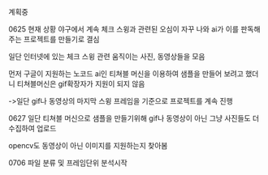계획중

0625 현재 상황
야구에서 계속 체크 스윙과 관련된 오심이 자꾸 나와 ai가 이를 판독해주는 프로젝트를 만들기로 결심

일단 인터넷에 있는 체크 스윙 관련 움직이는 사진, 동영상들을 모음

먼저 구글이 지원하는 노코드 ai인 티쳐블 머신을 이용하여 샘플을 만들어 보려고 했더니 티쳐블머신은 gif확장자가 지원이 되지 않음

   ->일단 gif나 동영상의 마지막 스윙 프레임을 기준으로 프로젝트를 계속 진행

 0627
일단 티쳐블 머신으로 샘플을 만들기위해 gif나 동영상이 아닌 그냥 사진들도 더 수집하여 업로드

opencv도 동영상이 아닌 이미지를 지원하는지 찾아봄

0706 
파일 분류 및 프레임단위 분석시작
